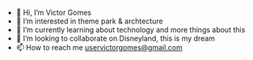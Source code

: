 - 👋 Hi, I’m Victor Gomes
- 👀 I’m interested in theme park & archtecture
- 🌱 I’m currently learning about technology and more things about this 
- 💞️ I’m looking to collaborate on Disneyland, this is my dream 
- 📫 How to reach me uservictorgomes@gmail.com

<!---
parqueiro/parqueiro is a ✨ special ✨ repository because its `README.md` (this file) appears on your GitHub profile.
You can click the Preview link to take a look at your changes.
--->
